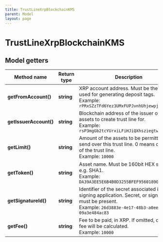 ```yaml
---
title: TrustLineXrpBlockchainKMS
parent: Model
layout: page
---
```


# TrustLineXrpBlockchainKMS

## Model getters

Method name | Return type | Description | Notes
------------ | ------------- | ------------- | -------------
**getFromAccount()** | **string** | XRP account address. Must be the one used for generating deposit tags. <br>Example: `rPRxSZzTFd6Yez3UMxFUPJvnhUhjewpjfV` |
**getIssuerAccount()** | **string** | Blockchain address of the issuer of the assets to create trust line for. <br>Example: `rsP3mgGb2tcYUrxiLFiHJiQXhsziegtwBc` |
**getLimit()** | **string** | Amount of the assets to be permitted to send over this trust line. 0 means deletion of the trust line. <br>Example: `10000` |
**getToken()** | **string** | Asset name. Must be 160bit HEX string, e.g. SHA1. <br>Example: `DA39A3EE5E6B4B0D3255BFEF95601890AFD80709` |
**getSignatureId()** | **string** | Identifier of the secret associated in signing application. Secret, or signature Id must be present. <br>Example: `26d3883e-4e17-48b3-a0ee-09a3e484ac83` |
**getFee()** | **string** | Fee to be paid, in XRP. If omitted, current fee will be calculated. <br>Example: `10000` | [optional]

